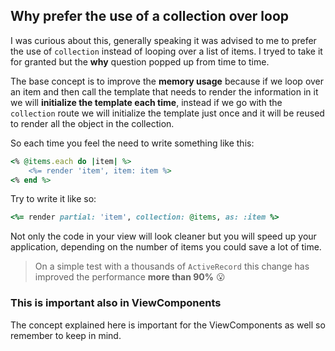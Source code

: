 ## Why prefer the use of a collection over loop

I was curious about this, generally speaking it was advised to me to prefer the use of `collection` instead of looping over a list of items. I tryed to take it for granted but the **why** question popped up from time to time.

The base concept is to improve the **memory usage** because if we loop over an item and then call the template that needs to render the information in it we will **initialize the template each time**, instead if we go with the `collection` route we will initialize the template just once and it will be reused to render all the object in the collection.

So each time you feel the need to write something like this:
```ruby
<% @items.each do |item| %>
	<%= render 'item', item: item %>
<% end %>
```

Try to write it like so:
```ruby
<%= render partial: 'item', collection: @items, as: :item %>
```

Not only the code in your view will look cleaner but you will speed up your application, depending on the number of items you could save a lot of time.

> On a simple test with a thousands of `ActiveRecord` this change has improved the performance **more than 90%** 😮

### This is important also in ViewComponents
The concept explained here is important for the ViewComponents as well so remember to keep in mind.